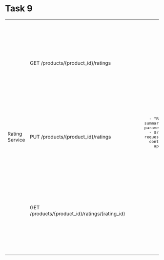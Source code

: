 # Task 9

<table>
  <tr>
        <td rowspan="3">Rating Service</td>
        <td>GET /products/{product_id}/ratings</td>
        <td></td>
        <td><pre>
            tags:
        - "Rating Service"
      summary: "Search products's ratings by product id"
      parameters:
        - $ref: "#/components/parameters/product_id"
      responses:
        "200":
          description: "Successfully found products's ratings by product id"
          content:
            application/json:
              schema:
                type: "array"
                items:
                  $ref: '#/components/schemas/Rating'
        "404":
          description: "Product's id not found"
        </pre></td>
    </tr>
    <tr>
        <td>PUT /products/{product_id}/ratings</td>
        <td><pre>
            tags:
        - "Rating Service"
      summary: "Add new rating to product"
      parameters:
        - $ref: "#/components/parameters/product_id"
      requestBody:
        content:
          application/json:
            schema:
              $ref: '#/components/schemas/Rating'
        </pre></td>
        <td><pre>
            responses:
        "200":
          description: "Successfully added rating"
          content:
            application/json:
              schema:
                $ref: '#/components/schemas/Rating'
        </pre></td>
    </tr>
    <tr>
        <td>GET /products/{product_id}/ratings/{rating_id}</td>
        <td></td>
        <td><pre>
            get:
      tags:
        - "Rating Service"
      summary: "Search rating by rating id"
      parameters:
        - $ref: "#/components/parameters/product_id"
        - $ref: "#/components/parameters/rating_id"
      responses:
        "200":
          description: "Successfully found rating by rating id"
          content:
            application/json:
              schema:
                $ref: '#/components/schemas/Rating'
        "404":
          description: "Product's or Rating's id not found"
        </pre></td>
    </tr>
    
</table>
